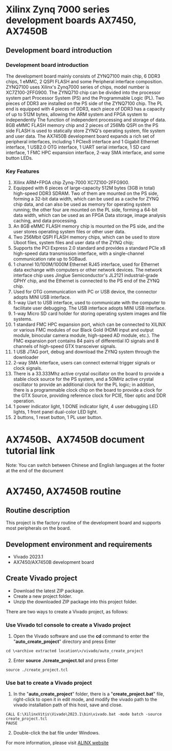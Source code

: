 # Xilinx Zynq 7000 series development boards AX7450, AX7450B
## Development board introduction
### Development board introduction
The development board mainly consists of ZYNQ7100 main chip, 6 DDR3 chips, 1 eMMC, 2 QSPI FLASH and some
Peripheral interface composition. ZYNQ7100 uses Xilinx's Zynq7000 series of chips, model number is
XC7Z100-2FFG900. The ZYNQ710 chip can be divided into the processor system part Processor System (PS) and the
Programmable Logic (PL). Two pieces of DDR3 are installed on the PS side of the ZYNQ7100 chip.
The PL end is equipped with 4 pieces of DDR3, each piece of DDR3 has a capacity of up to 512M bytes, allowing the ARM system and FPGA system to independently
The function of independent processing and storage of data. 8GB eMMC FLASH memory chip and 2 pieces of 256Mb QSPI on the PS side
FLASH is used to statically store ZYNQ's operating system, file system and user data.
The AX7450B development board expands a rich set of peripheral interfaces, including 1 PCIex8 interface and 1 Gigabit Ethernet
interface, 1 USB2.0 OTG interface, 1 UART serial interface, 1 SD card interface, 1 FMC HPC expansion
interface, 2-way SMA interface, and some button LEDs.
### Key Features
1. Xilinx ARM+FPGA chip Zynq-7000 XC7Z100-2FFG900.
2. Equipped with 6 pieces of large-capacity 512M bytes (3GB in total) high-speed DDR3 SDRAM. Two of them are mounted on the PS side, forming a 32-bit data width, which can be used as a cache for ZYNQ chip data, and can also be used as memory for operating system running; the other four are mounted on the PL side, forming a 64-bit data width, which can be used as an FPGA Data storage, image analysis caching, and data processing.
3. An 8GB eMMC FLASH memory chip is mounted on the PS side, and the user stores operating system files or other user data.
4. Two 256Mbit QSPI FLASH memory chips, which can be used to store Uboot files, system files and user data of the ZYNQ chip;
5. Supports the PCI Express 2.0 standard and provides a standard PCIe x8 high-speed data transmission interface, with a single-channel communication rate up to 5GBaud.
6. 1 channel 10/100M/1000M Ethernet RJ45 interface, used for Ethernet data exchange with computers or other network devices. The network interface chip uses Jinglue Semiconductor's JL2121 industrial-grade GPHY chip, and the Ethernet is connected to the PS end of the ZYNQ chip.
7. Used for OTG communication with PC or USB device, the connector adopts MINI USB interface.
8. 1-way Uart to USB interface, used to communicate with the computer to facilitate user debugging. The USB interface adopts MINI USB interface.
9. 1-way Micro SD card holder for storing operating system images and file systems.
10. 1 standard FMC HPC expansion port, which can be connected to XILINX or various FMC modules of our Black Gold (HDMI input and output module, binocular camera module, high-speed AD module, etc.). The FMC expansion port contains 84 pairs of differential IO signals and 8 channels of high-speed GTX transceiver signals.
11. 1 USB JTAG port, debug and download the ZYNQ system through the downloader
12. 2-way SMA interface, users can connect external trigger signals or clock signals.
13. There is a 33.333Mhz active crystal oscillator on the board to provide a stable clock source for the PS system, and a 50MHz active crystal oscillator to provide an additional clock for the PL logic; in addition, there is a programmable clock chip on the board to provide a clock for the GTX Source, providing reference clock for PCIE, fiber optic and DDR operation.
14. 1 power indicator light, 1 DONE indicator light, 4 user debugging LED lights, 1 front panel dual-color LED light.
15. 2 buttons, 1 reset button, 1 PL user button.


# AX7450B、AX7450B document tutorial link


 Note: You can switch between Chinese and English languages at the footer at the end of the document

# AX7450, AX7450B routine
## Routine description
This project is the factory routine of the development board and supports most peripherals on the board.
## Development environment and requirements
* Vivado 2023.1
* AX7450/AX7450B development board
## Create Vivado project
* Download the latest ZIP package.
* Create a new project folder.
* Unzip the downloaded ZIP package into this project folder.


There are two ways to create a Vivado project, as follows:
### Use Vivado tcl console to create a Vivado project
1. Open the Vivado software and use the **cd** command to enter the "**auto_create_project**" directory and press Enter
```
cd \<archive extracted location\>/vivado/auto_create_project
```
2. Enter **source ./create_project.tcl** and press Enter
```
source ./create_project.tcl
```

### Use bat to create a Vivado project
1. In the "**auto_create_project**" folder, there is a "**create_project.bat**" file, right-click to open it in edit mode, and modify the vivado path to the vivado installation path of this host, save and close.
```
CALL E:\XilinxVitis\Vivado\2023.1\bin\vivado.bat -mode batch -source create_project.tcl
PAUSE
```
2. Double-click the bat file under Windows.


For more information, please visit [ALINX website](https://www.alinx.com)